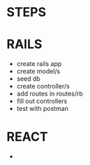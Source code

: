 # STEPS

# RAILS
  - create rails app
  - create model/s
  - seed db
  - create controller/s
  - add routes in routes/rb
  - fill out controllers
  - test with postman

# REACT
  -   